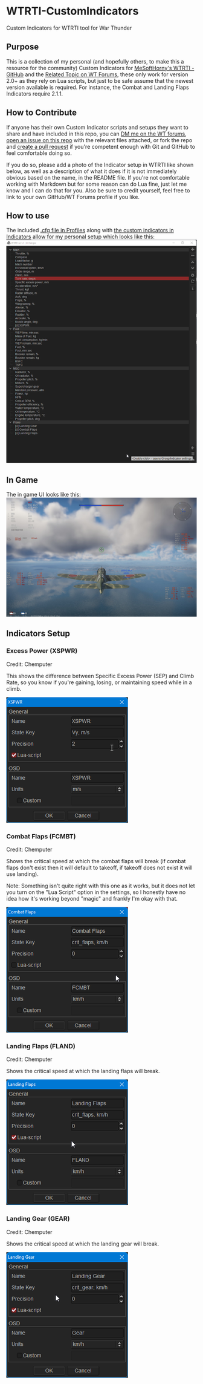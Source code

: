 # WTRTI-CustomIndicators

Custom Indicators for WTRTI tool for War Thunder

## Purpose

This is a collection of my personal (and hopefully others, to make this a resource for the community) Custom Indicators for [MeSoftHorny's WTRTI - GitHub](https://github.com/MeSoftHorny/WTRTI) and the [Related Topic on WT Forums](https://forum.warthunder.com/index.php?%2Ftopic%2F483838-warthunder-real-time-information%2F=), these only work for version 2.0+ as they rely on Lua scripts, but just to be safe assume that the newest version available is required. For instance, the Combat and Landing Flaps Indicators require 2.1.1.

## How to Contribute

If anyone has their own Custom Indicator scripts and setups they want to share and have included in this repo, you can [DM me on the WT forums](https://forum.warthunder.com/index.php?%2Fprofile%2F1018371-chemputer%2F=), [open an issue on this repo](https://github.com/chemputer/WTRTI-CustomIndicators/issues/new) with the relevant files attached, or fork the repo and [create a pull request](https://github.com/chemputer/WTRTI-CustomIndicators/compare) if you're competent enough with Git and GitHub to feel comfortable doing so.

If you do so, please add a photo of the Indicator setup in WTRTI like shown below, as well as a description of what it does if it is not immediately obvious based on the name, in the README file. If you're not comfortable working with Markdown but for some reason can do Lua fine, just let me know and I can do that for you. Also be sure to credit yourself, feel free to link to your own GitHub/WT Forums profile if you like.

## How to use

The included [.cfg file in Profiles](/Profiles) along with [the custom indicators in Indicators](/Indicators) allow for my personal setup which looks like this:
![Screenshot of a the WTRTI setup that I use that is included in the .cfg file.](/Images/WTRTI%20Setup.png)

## In Game

The in game UI looks like this:
![Screenshot of a prop plane with the WTRTI UI](/Images/WTRTI_In_Game_UI.jpg)

## Indicators Setup

### Excess Power (XSPWR)

Credit: Chemputer

This shows the difference between Specific Excess Power (SEP) and Climb Rate, so you know if you're gaining, losing, or maintaining speed while in a climb.

![Excess Power](/Images/WTRTI_XSPWR.png)

### Combat Flaps (FCMBT)

Credit: Chemputer

Shows the critical speed at which the combat flaps will break (if combat flaps don't exist then it will default to takeoff, if takeoff does not exist it will use landing).

Note: Something isn't quite right with this one as it works, but it does not let you turn on the "Lua Script" option in the settings, so I honestly have no idea how it's working beyond "magic" and frankly I'm okay with that.

![Combat Flaps](/Images/WTRTI_Combat_Flaps.png)

### Landing Flaps (FLAND)

Credit: Chemputer

Shows the critical speed at which the landing flaps will break.

![Landing Flaps](/Images/WTRTI_Landing_Flaps.png)

### Landing Gear (GEAR)

Credit: Chemputer

Shows the critical speed at which the landing gear will break.

![Landing Gear](/Images/WTRTI_Landing_Gear.png)
